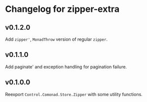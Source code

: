 # Changelog for zipper-extra

## v0.1.2.0

Add `zipper'`, `MonadThrow` version of regular `zipper`.

## v0.1.1.0

Add paginate' and exception handling for pagination failure.

## v0.1.0.0

Reexport `Control.Comonad.Store.Zipper` with some utility functions.
